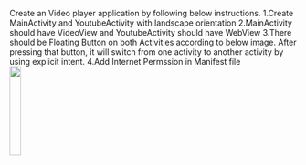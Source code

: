 Create an Video player application by following below instructions.
1.Create MainActivity and YoutubeActivity with landscape orientation
2.MainActivity should have VideoView and YoutubeActivity should have WebView
3.There should be Floating Button on both Activities according to below image. After pressing that button, it will switch from one activity to another activity by using explicit intent.
4.Add Internet Permssion in Manifest file
<img src="https://github.com/vedant15708/MAD_practical7_21012011059/assets/98215447/493435b0-369e-441a-9c05-b601666aae91" width=20% height=20%>
